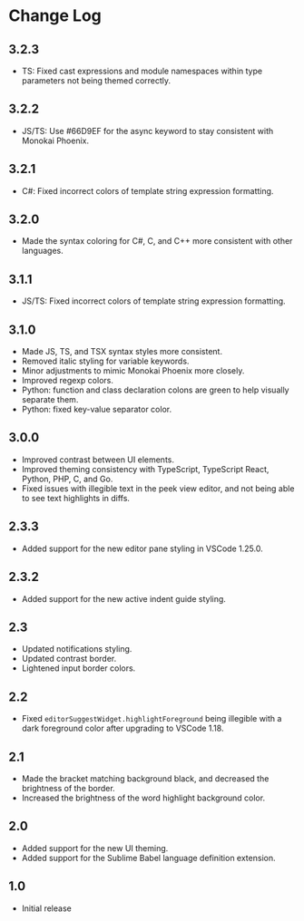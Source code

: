 # Change Log

## 3.2.3

- TS: Fixed cast expressions and module namespaces within type parameters not being themed correctly.

## 3.2.2

- JS/TS: Use #66D9EF for the async keyword to stay consistent with Monokai Phoenix.

## 3.2.1

- C#: Fixed incorrect colors of template string expression formatting.

## 3.2.0

- Made the syntax coloring for C#, C, and C++ more consistent with other languages.

## 3.1.1

- JS/TS: Fixed incorrect colors of template string expression formatting.

## 3.1.0

- Made JS, TS, and TSX syntax styles more consistent.
- Removed italic styling for variable keywords.
- Minor adjustments to mimic Monokai Phoenix more closely.
- Improved regexp colors.
- Python: function and class declaration colons are green to help visually separate them.
- Python: fixed key-value separator color.

## 3.0.0

- Improved contrast between UI elements.
- Improved theming consistency with TypeScript, TypeScript React, Python, PHP, C, and Go.
- Fixed issues with illegible text in the peek view editor, and not being able to see text highlights in diffs.

## 2.3.3

- Added support for the new editor pane styling in VSCode 1.25.0.

## 2.3.2

- Added support for the new active indent guide styling.

## 2.3

- Updated notifications styling.
- Updated contrast border.
- Lightened input border colors.

## 2.2

- Fixed `editorSuggestWidget.highlightForeground` being illegible with a dark foreground color after upgrading to VSCode 1.18.

## 2.1

- Made the bracket matching background black, and decreased the brightness of the border.
- Increased the brightness of the word highlight background color.

## 2.0

- Added support for the new UI theming.
- Added support for the Sublime Babel language definition extension.

## 1.0

- Initial release

